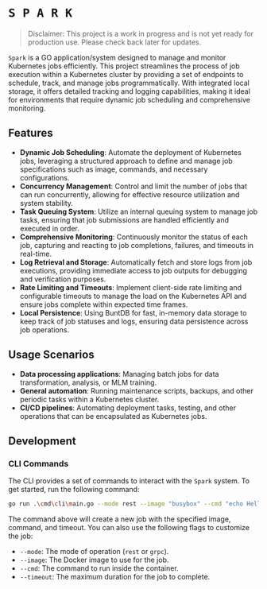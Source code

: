 # `S P A R K`

> Disclaimer: This project is a work in progress and is not yet ready for production use. Please check back later for updates.

`Spark` is a GO application/system designed to manage and monitor Kubernetes jobs efficiently. This project streamlines the process of job execution within a Kubernetes cluster by providing a set of endpoints to schedule, track, and manage jobs programmatically. With integrated local storage, it offers detailed tracking and logging capabilities, making it ideal for environments that require dynamic job scheduling and comprehensive monitoring.

## Features

- **Dynamic Job Scheduling**: Automate the deployment of Kubernetes jobs, leveraging a structured approach to define and manage job specifications such as image, commands, and necessary configurations.
- **Concurrency Management**: Control and limit the number of jobs that can run concurrently, allowing for effective resource utilization and system stability.
- **Task Queuing System**: Utilize an internal queuing system to manage job tasks, ensuring that job submissions are handled efficiently and executed in order.
- **Comprehensive Monitoring**: Continuously monitor the status of each job, capturing and reacting to job completions, failures, and timeouts in real-time.
- **Log Retrieval and Storage**: Automatically fetch and store logs from job executions, providing immediate access to job outputs for debugging and verification purposes.
- **Rate Limiting and Timeouts**: Implement client-side rate limiting and configurable timeouts to manage the load on the Kubernetes API and ensure jobs complete within expected time frames.
- **Local Persistence**: Using BuntDB for fast, in-memory data storage to keep track of job statuses and logs, ensuring data persistence across job operations.

## Usage Scenarios

- **Data processing applications**: Managing batch jobs for data transformation, analysis, or MLM training.
- **General automation**: Running maintenance scripts, backups, and other periodic tasks within a Kubernetes cluster.
- **CI/CD pipelines**: Automating deployment tasks, testing, and other operations that can be encapsulated as Kubernetes jobs.

## Development

### CLI Commands

The CLI provides a set of commands to interact with the `Spark` system. To get started, run the following command:

```bash
go run .\cmd\cli\main.go --mode rest --image "busybox" --cmd "echo Hello World" --timeout 60
```

The command above will create a new job with the specified image, command, and timeout. You can also use the following flags to customize the job:

- `--mode`: The mode of operation (`rest` or `grpc`).
- `--image`: The Docker image to use for the job.
- `--cmd`: The command to run inside the container.
- `--timeout`: The maximum duration for the job to complete.
